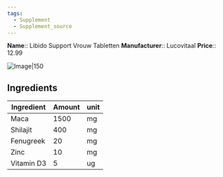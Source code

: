 ```yaml
---
tags:
  - Supplement
  - Supplement_source
---
```



**Name**:: Libido Support Vrouw Tabletten
**Manufacturer**:: Lucovitaal
**Price**:: 12.99

![Image|150](https://www.kruidvat.nl/medias/sys_master/prd-images/ha5/h41/31696316170270/prd-front-6160467-1_600x600/prd-front-6160467-1-600x600.jpg)

## Ingredients

| Ingredient | Amount | unit |
| ---------- | ------ | ---- |
| Maca       | 1500   | mg   |
| Shilajit   | 400    | mg   |
| Fenugreek  | 20     | mg   |
| Zinc       | 10     | mg   |
| Vitamin D3 | 5      | ug   |
